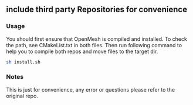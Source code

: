 ## include third party Repositories for convenience

### Usage

You should first ensure that OpenMesh is compiled and installed. To check the path, see CMakeList.txt in both files. Then run following command to help you to compile both repos and move files to the target dir.

```bash
sh install.sh
```

### Notes

This is just for convenience, any error or questions please refer to the original repo.